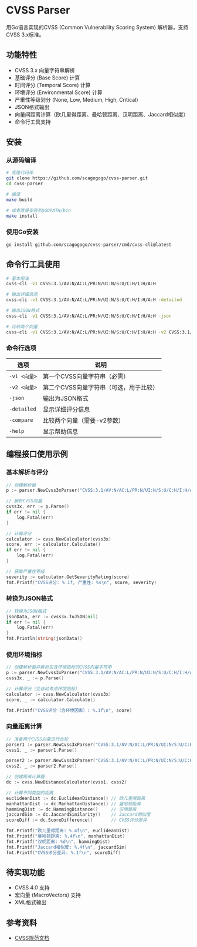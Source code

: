 # CVSS Parser 

用Go语言实现的CVSS (Common Vulnerability Scoring System) 解析器，支持CVSS 3.x标准。

## 功能特性

- CVSS 3.x 向量字符串解析
- 基础评分 (Base Score) 计算
- 时间评分 (Temporal Score) 计算 
- 环境评分 (Environmental Score) 计算
- 严重性等级划分 (None, Low, Medium, High, Critical)
- JSON格式输出
- 向量间距离计算（欧几里得距离、曼哈顿距离、汉明距离、Jaccard相似度）
- 命令行工具支持

## 安装

### 从源码编译

```bash
# 克隆代码库
git clone https://github.com/scagogogo/cvss-parser.git
cd cvss-parser

# 编译
make build

# 或者直接安装到$GOPATH/bin
make install
```

### 使用Go安装

```bash
go install github.com/scagogogo/cvss-parser/cmd/cvss-cli@latest
```

## 命令行工具使用

```bash
# 基本用法
cvss-cli -v1 CVSS:3.1/AV:N/AC:L/PR:N/UI:N/S:U/C:H/I:H/A:H

# 输出详细信息
cvss-cli -v1 CVSS:3.1/AV:N/AC:L/PR:N/UI:N/S:U/C:H/I:H/A:H -detailed

# 输出JSON格式
cvss-cli -v1 CVSS:3.1/AV:N/AC:L/PR:N/UI:N/S:U/C:H/I:H/A:H -json

# 比较两个向量
cvss-cli -v1 CVSS:3.1/AV:N/AC:L/PR:N/UI:N/S:U/C:H/I:H/A:H -v2 CVSS:3.1/AV:N/AC:L/PR:N/UI:N/S:U/C:H/I:H/A:L -compare
```

### 命令行选项

| 选项 | 说明 |
|------|------|
| `-v1 <向量>` | 第一个CVSS向量字符串（必需） |
| `-v2 <向量>` | 第二个CVSS向量字符串（可选，用于比较） |
| `-json` | 输出为JSON格式 |
| `-detailed` | 显示详细评分信息 |
| `-compare` | 比较两个向量（需要-v2参数） |
| `-help` | 显示帮助信息 |

## 编程接口使用示例

### 基本解析与评分

```go
// 创建解析器
p := parser.NewCvss3xParser("CVSS:3.1/AV:N/AC:L/PR:N/UI:N/S:U/C:H/I:H/A:H")

// 解析CVSS向量
cvss3x, err := p.Parse()
if err != nil {
    log.Fatal(err)
}

// 计算评分
calculator := cvss.NewCalculator(cvss3x)
score, err := calculator.Calculate()
if err != nil {
    log.Fatal(err)
}

// 获取严重性等级
severity := calculator.GetSeverityRating(score)
fmt.Printf("CVSS评分: %.1f, 严重性: %s\n", score, severity)
```

### 转换为JSON格式

```go
// 转换为JSON格式
jsonData, err := cvss3x.ToJSON(nil)
if err != nil {
    log.Fatal(err)
}
fmt.Println(string(jsonData))
```

### 使用环境指标

```go
// 创建解析器并解析包含环境指标的CVSS向量字符串
p := parser.NewCvss3xParser("CVSS:3.1/AV:N/AC:L/PR:N/UI:N/S:U/C:H/I:H/A:H/CR:H/IR:M/AR:L/MAV:A/MAC:H")
cvss3x, _ := p.Parse()

// 计算评分（会自动考虑环境指标）
calculator := cvss.NewCalculator(cvss3x)
score, _ := calculator.Calculate()

fmt.Printf("CVSS评分（含环境因素）: %.1f\n", score)
```

### 向量距离计算

```go
// 准备两个CVSS向量进行比较
parser1 := parser.NewCvss3xParser("CVSS:3.1/AV:N/AC:L/PR:N/UI:N/S:U/C:H/I:H/A:H")
cvss1, _ := parser1.Parse()

parser2 := parser.NewCvss3xParser("CVSS:3.1/AV:N/AC:L/PR:N/UI:N/S:U/C:H/I:H/A:L") 
cvss2, _ := parser2.Parse()

// 创建距离计算器
dc := cvss.NewDistanceCalculator(cvss1, cvss2)

// 计算不同类型的距离
euclideanDist := dc.EuclideanDistance() // 欧几里得距离
manhattanDist := dc.ManhattanDistance() // 曼哈顿距离
hammingDist := dc.HammingDistance()     // 汉明距离
jaccardSim := dc.JaccardSimilarity()    // Jaccard相似度
scoreDiff := dc.ScoreDifference()       // CVSS评分差异

fmt.Printf("欧几里得距离: %.4f\n", euclideanDist)
fmt.Printf("曼哈顿距离: %.4f\n", manhattanDist)
fmt.Printf("汉明距离: %d\n", hammingDist)
fmt.Printf("Jaccard相似度: %.4f\n", jaccardSim)
fmt.Printf("CVSS评分差异: %.1f\n", scoreDiff)
```

## 待实现功能

- CVSS 4.0 支持
- 宏向量 (MacroVectors) 支持
- XML格式输出

## 参考资料
- [CVSS规范文档](https://www.first.org/cvss/specification-document)






